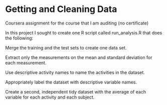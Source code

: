 # Getting and Cleaning Data

Coursera assignment for the course that I am auditing (no certificate)



In this project I sought to create one R script called run_analysis.R that does the following: 

Merge the training and the test sets to create one data set.

Extract only the measurements on the mean and standard deviation for each measurement. 

Use descriptive activity names to name the activities in the dataset.

Appropriately label the dataset with descriptive variable names. 

Create a second, independent tidy dataset with the average of each variable for each activity and each subject.
